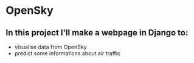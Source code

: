 # OpenSky
## In this project I'll make a webpage in Django to:
- visualise data from OpenSky
- predict some informations about air traffic
